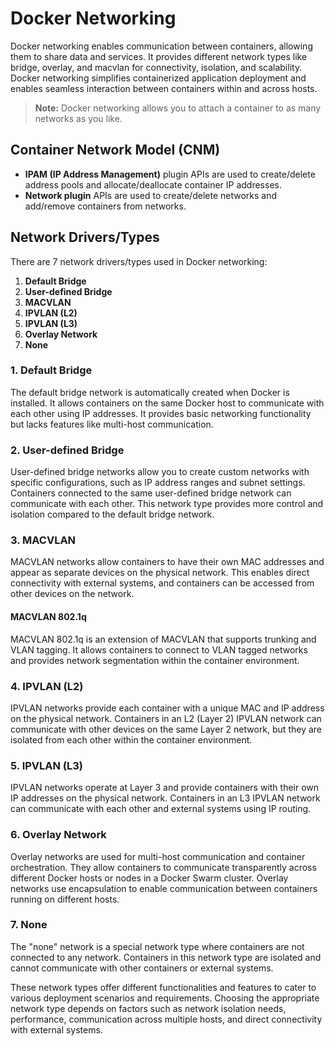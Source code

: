 # Docker Networking

Docker networking enables communication between containers, allowing them to share data and services. 
It provides different network types like bridge, overlay, and macvlan for connectivity, isolation, and 
scalability. Docker networking simplifies containerized application deployment and enables seamless 
interaction between containers within and across hosts.

> **Note:** Docker networking allows you to attach a container to as many networks as you like.

## Container Network Model (CNM)

- **IPAM (IP Address Management)** plugin APIs are used to create/delete address pools and allocate/deallocate container IP addresses.
- **Network plugin** APIs are used to create/delete networks and add/remove containers from networks.

## Network Drivers/Types

There are 7 network drivers/types used in Docker networking:

1. **Default Bridge**
2. **User-defined Bridge**
3. **MACVLAN**
4. **IPVLAN (L2)**
5. **IPVLAN (L3)**
6. **Overlay Network**
7. **None**

### 1. Default Bridge

The default bridge network is automatically created when Docker is installed. It allows containers on the same Docker host to communicate with each other using IP addresses. It provides basic networking functionality but lacks features like multi-host communication.

### 2. User-defined Bridge

User-defined bridge networks allow you to create custom networks with specific configurations, such as IP address ranges and subnet settings. Containers connected to the same user-defined bridge network can communicate with each other. This network type provides more control and isolation compared to the default bridge network.

### 3. MACVLAN

MACVLAN networks allow containers to have their own MAC addresses and appear as separate devices on the physical network. This enables direct connectivity with external systems, and containers can be accessed from other devices on the network.

#### MACVLAN 802.1q

MACVLAN 802.1q is an extension of MACVLAN that supports trunking and VLAN tagging. It allows containers to connect to VLAN tagged networks and provides network segmentation within the container environment.

### 4. IPVLAN (L2)

IPVLAN networks provide each container with a unique MAC and IP address on the physical network. Containers in an L2 (Layer 2) IPVLAN network can communicate with other devices on the same Layer 2 network, but they are isolated from each other within the container environment.

### 5. IPVLAN (L3)

IPVLAN networks operate at Layer 3 and provide containers with their own IP addresses on the physical network. Containers in an L3 IPVLAN network can communicate with each other and external systems using IP routing.

### 6. Overlay Network

Overlay networks are used for multi-host communication and container orchestration. They allow containers to communicate transparently across different Docker hosts or nodes in a Docker Swarm cluster. Overlay networks use encapsulation to enable communication between containers running on different hosts.

### 7. None

The "none" network is a special network type where containers are not connected to any network. Containers in this network type are isolated and cannot communicate with other containers or external systems.

These network types offer different functionalities and features to cater to various deployment scenarios 
and requirements. Choosing the appropriate network type depends on factors such as network isolation needs, 
performance, communication across multiple hosts, and direct connectivity with external systems.
